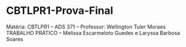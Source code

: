 # CBTLPR1-Prova-Final
Matéria: CBTLPR1 – ADS 371 – Professor: Wellington Tuler Moraes  TRABALHO PRÁTICO – Melissa Escarmeloto Guedes e Laryssa Barbosa Soares
